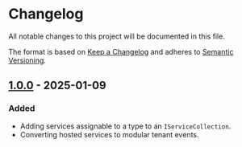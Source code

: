 # Changelog

All notable changes to this project will be documented in this file.

The format is based on [Keep a Changelog](https://keepachangelog.com/en/1.0.0/)
and adheres to [Semantic Versioning](https://semver.org/).

## [1.0.0] - 2025-01-09

### Added

- Adding services assignable to a type to an `IServiceCollection`.
- Converting hosted services to modular tenant events.

[1.0.0]:
  https://github.com/altibiz/extensions-dependency-injection/releases/tag/v1.0.0
